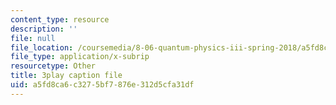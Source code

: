 ```yaml
---
content_type: resource
description: ''
file: null
file_location: /coursemedia/8-06-quantum-physics-iii-spring-2018/a5fd8ca6c3275bf7876e312d5cfa31df_0AM6arPSszI.vtt
file_type: application/x-subrip
resourcetype: Other
title: 3play caption file
uid: a5fd8ca6-c327-5bf7-876e-312d5cfa31df
---
```

